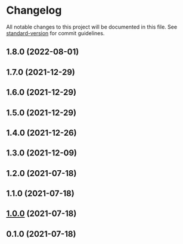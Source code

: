 # Changelog

All notable changes to this project will be documented in this file. See [standard-version](https://github.com/conventional-changelog/standard-version) for commit guidelines.

## 1.8.0 (2022-08-01)

## 1.7.0 (2021-12-29)

## 1.6.0 (2021-12-29)

## 1.5.0 (2021-12-29)

## 1.4.0 (2021-12-26)

## 1.3.0 (2021-12-09)

## 1.2.0 (2021-07-18)

## 1.1.0 (2021-07-18)

## [1.0.0](https://github.com/actions/typescript-action/compare/v0.1.0...v1.0.0) (2021-07-18)

## 0.1.0 (2021-07-18)
